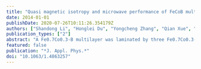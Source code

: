 ```yaml
---
title: "Quasi magnetic isotropy and microwave performance of FeCoB multilayer laminated by uniaxial anisotropic layers"
date: 2014-01-01
publishDate: 2020-07-26T10:11:26.354179Z
authors: ["Shandong Li", "Honglei Du", "Yongcheng Zhang", "Qian Xue", "Xiaoyang Gao", "Weiquan Shao", "Ziyao Zhou", "Tianxiang Nan", "Nian X. Sun"]
publication_types: ["2"]
abstract: "A Fe0.7Co0.3-B multilayer was laminated by three Fe0.7Co0.3-B ferromagnetic sublayers prepared by composition gradient sputtering. Three Fe0.7Co0.3-B ferromagnetic sublayers have their individual directions of uniaxial magnetic anisotropy, and the easy magnetic axis of neighboring sublayer successively rotates 60°in the film plane. It is exciting that a quasi magnetic isotropy was achieved in the designed multilayer with a quasi-isotropic hysteresis loop and quasi-isotorpic ferromagnetic resonance around 3.7GHz. This omnidirectional multilayer is promising for the application in inductors since the 100% hard-axis excitation is achieved for any shaped inductors. © 2014 AIP Publishing LLC."
featured: false
publication: "*J. Appl. Phys.*"
doi: "10.1063/1.4863257"
---
```


